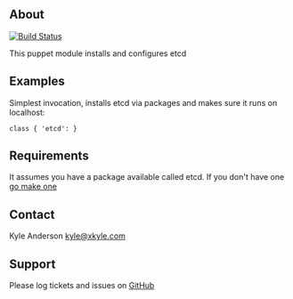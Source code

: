 About
------
[![Build Status](https://travis-ci.org/solarkennedy/puppet-etcd.png)](https://travis-ci.org/solarkennedy/puppet-etcd)

This puppet module installs and configures etcd

Examples
---------
Simplest invocation, installs etcd via packages and makes sure it runs on localhost:

    class { 'etcd': }

Requirements
-----------
It assumes you have a package available called etcd. If you don't have one [go make one](https://github.com/solarkennedy/etcd-packages)

Contact
-------
Kyle Anderson <kyle@xkyle.com>

Support
-------
Please log tickets and issues on [GitHub](https://github.com/solarkennedy/puppet-etcd/issues)

